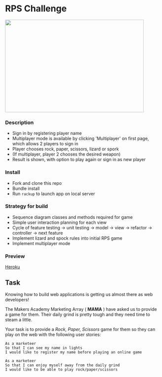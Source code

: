 # RPS Challenge

<img src="https://user-images.githubusercontent.com/71288920/108640539-3f3de400-7492-11eb-8587-def2fe2db34c.gif" width="450" height="300">

### Description

- Sign in by registering player name 
- Multiplayer mode is available by clicking 'Multiplayer' on first page, which allows 2 players to sign in
- Player chooses rock, paper, scissors, lizard or spork
- (If multiplayer, player 2 chooses the desired weapon)
- Result is shown, with option to play again or sign in as new player

### Install
- Fork and clone this repo
- Bundle install
- Run `rackup` to launch app on local server

### Strategy for build
- Sequence diagram classes and methods required for game
- Simple user interaction planning for each view
- Cycle of feature testing -> unit testing -> model -> view -> refactor -> controller -> next feature
- Implement lizard and spock rules into initial RPS game
- Implement multiplayer mode

### Preview

[Heroku](https://warm-bastion-43134.herokuapp.com/)

Task
----

Knowing how to build web applications is getting us almost there as web developers!

The Makers Academy Marketing Array ( **MAMA** ) have asked us to provide a game for them. Their daily grind is pretty tough and they need time to steam a little.

Your task is to provide a _Rock, Paper, Scissors_ game for them so they can play on the web with the following user stories:

```
As a marketeer
So that I can see my name in lights
I would like to register my name before playing an online game

As a marketeer
So that I can enjoy myself away from the daily grind
I would like to be able to play rock/paper/scissors
```
